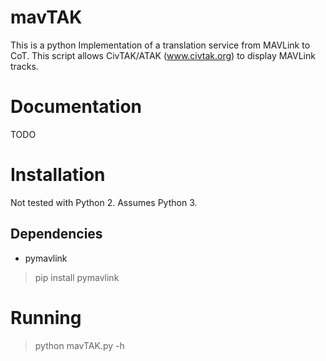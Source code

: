 # mavTAK
This is a python Implementation of a translation service from MAVLink to CoT. This script allows CivTAK/ATAK (www.civtak.org) to display MAVLink tracks.

# Documentation
TODO

# Installation

Not tested with Python 2. Assumes Python 3.

## Dependencies

- pymavlink 
>pip install pymavlink

# Running

>python mavTAK.py -h
